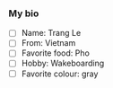  ### My bio
 
 - [ ] Name: Trang Le
 - [ ] From: Vietnam
 - [ ] Favorite food: Pho
 - [ ] Hobby: Wakeboarding
 - [ ] Favorite colour: gray

